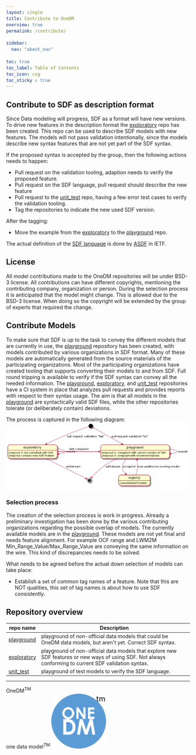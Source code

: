```yaml
---
layout: single
title: Contribute to OneDM
overview: true
permalink: /contribute/

sidebar:
  nav: "about_nav"

toc: true
toc_label: Table of Contents
toc_icon: cog
toc_sticky : true
---
```


## Contribute to SDF as description format

Since Data modeling will progress, SDF as a format will have new versions.
To drive new features in the description format the [exploratory][] repo has been created.
This repo can be used to describe SDF models with new features.
The models will not pass validation intentionally, since the models describe new syntax features that are not yet part of the SDF syntax.

If the proposed syntax is accepted by the group, then the following actions needs to happen:

- Pull request on the validation tooling, adaption needs to verify the proposed feature.
- Pull request on the SDF language, pull request should describe the new feature
- Pull request to the [unit_test][] repo, having a few error test cases to verify the validation tooling.
- Tag the repositories to indicate the new used SDF version.

After the tagging:

- Move the example from the [exploratory][] to the [playground][] repo.

The actual definition of the [SDF language][] is done by [ASDF][] in IETF.

## License 

All model contributions made to the OneDM repositories will be under BSD-3 license.
All contributions can have different copyrights, mentioning the contributing company, organization or person. During the selection process it is anticipated that the model might change. This is allowed due to the BSD-3 license. When doing so the copyright will be extended by the group of experts that required the change.

## Contribute Models

To make sure that SDF is up to the task to convey the different models
that are currently in use, the [playground][] repository has been
created, with models contributed by various organizations in SDF format.
Many of these models are automatically generated from the source materials of the participating organizations.
Most of the participating organizations have created tooling that supports converting their models to and from SDF.
Full round tripping is available to verify if the SDF syntax can convey all the needed information.
The [playground][], [exploratory][], and [unit_test][] repositories have a CI system in place that analyzes pull requests and provides reports with respect to their syntax usage.
The aim is that all models in the
[playground][] are syntactically valid SDF files, while the other
repositories tolerate (or deliberately contain) deviations.

The process is captured in the following diagram:
![process flow](/assets/images/process.png "process")

### Selection process

The creation of the selection process is work in progress.
Already a preliminary investigation has been done by the various contributing organizations regarding the possible overlap of models.
The currently available models are in the [playground][]. These models are not yet final and needs feature alignment.
For example OCF range and LWM2M Min_Range_Value/Max_Range_Value are conveying the same information on the wire.
This kind of discrepancies needs to be solved.

What needs to be agreed before the actual down selection of models can take place:

- Establish a set of common tag names of a feature.
    Note that this are NOT qualities, this set of tag names is about how to use SDF consistently.

## Repository overview

| repo name       | Description                                                          |
|-----------------|----------------------------------------------------------------------|
| [playground][]  | playground of non-official data models that could be OneDM data models, but aren't yet. Correct SDF syntax.  |
| [exploratory][] | playground of non-official data models that explore new SDF features or new ways of using SDF. Not always conforming to current SDF validation syntax. |
| [unit_test][] | playground of test models to verify the SDF language. |

---

OneDM<sup>TM</sup>  
one data model<sup>TM</sup>
![logo tm](/assets/images/onedm-tm.png)



[SDF language]: https://github.com/ietf-wg-asdf/SDF
[IETF SDF]: https://datatracker.ietf.org/doc/draft-ietf-asdf-sdf/
[ASDF]: https://datatracker.ietf.org/wg/asdf/about/


[SDF]: https://github.com/one-data-model/SDF
[tools]: https://github.com/one-data-model/tools
[playground]: https://github.com/one-data-model/playground
[exploratory]: https://github.com/one-data-model/exploratory
[unit_test]: https://github.com/one-data-model/unit_test

[SDF language]: https://onedm.org/SDF/sdf.html

[IETF108]: https://github.com/one-data-model/ietf108

[RFC8610]: https://tools.ietf.org/html/rfc8610
